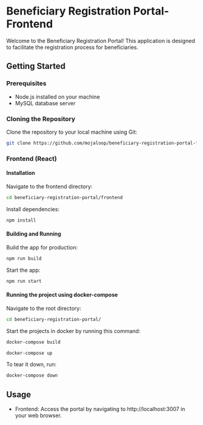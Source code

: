 # Beneficiary Registration Portal-Frontend

Welcome to the Beneficiary Registration Portal! This application is designed to facilitate the registration process for beneficiaries.

## Getting Started

### Prerequisites

- Node.js installed on your machine
- MySQL database server

### Cloning the Repository

Clone the repository to your local machine using Git:

```bash
git clone https://github.com/mojaloop/beneficiary-registration-portal-frontend.git
```

### Frontend (React)

#### Installation

Navigate to the frontend directory:

```bash
cd beneficiary-registration-portal/frontend
```

Install dependencies:

```bash
npm install
```

#### Building and Running

Build the app for production:

```bash
npm run build
```

Start the app:

```bash
npm run start
```
#### Running the project using docker-compose

Navigate to the root directory:

```bash
cd beneficiary-registration-portal/
```

Start the projects in docker by running this command:

```bash
docker-compose build

docker-compose up
```

To tear it down, run:

```bash
docker-compose down

```

## Usage

- Frontend: Access the portal by navigating to http://localhost:3007 in your web browser.
